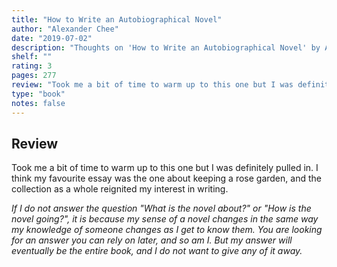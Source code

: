 ```yaml
---
title: "How to Write an Autobiographical Novel"
author: "Alexander Chee"
date: "2019-07-02"
description: "Thoughts on 'How to Write an Autobiographical Novel' by Alexander Chee."
shelf: ""
rating: 3
pages: 277
review: "Took me a bit of time to warm up to this one but I was definitely pulled in. I think my favourite essay was the one about keeping a rose garden, and the collection as a whole reignited my interest in writing. <br/><br/><i>If I do not answer the question 'What is the novel about?' or 'How is the novel going?', it is because my sense of a novel changes in the same way my knowledge of someone changes as I get to know them. You are looking for an answer you can rely on later, and so am I. But my answer will eventually be the entire book, and I do not want to give any of it away.</i>"
type: "book"
notes: false
---
```


## Review

Took me a bit of time to warm up to this one but I was definitely pulled in. I think my favourite essay was the one about keeping a rose garden, and the collection as a whole reignited my interest in writing.

_If I do not answer the question "What is the novel about?" or "How is the novel going?", it is because my sense of a novel changes in the same way my knowledge of someone changes as I get to know them. You are looking for an answer you can rely on later, and so am I. But my answer will eventually be the entire book, and I do not want to give any of it away._
